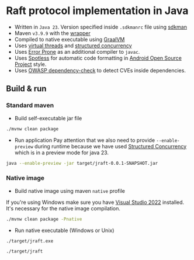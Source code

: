 # Raft protocol implementation in Java

* Written in `Java 23`. Version specified inside `.sdkmanrc` file using [sdkman](https://sdkman.io/usage)
* Maven `v3.9.9` with the [wrapper](https://maven.apache.org/wrapper/)
* Compiled to native executable using [GraalVM](https://www.graalvm.org/)
* Uses [virtual threads](https://docs.oracle.com/en/java/javase/23/core/virtual-threads.html)
  and [structured concurrency](https://docs.oracle.com/en/java/javase/23/core/structured-concurrency.html)
* Uses [Error Prone](https://errorprone.info/) as an additional compiler to `javac`.
* Uses [Spotless](https://github.com/diffplug/spotless/) for automatic code formatting
  in [Android Open Source Project](https://source.android.com/docs/setup/contribute/code-style) style.
* Uses [OWASP dependency-check](https://owasp.org/www-project-dependency-check/) to detect CVEs inside dependencies.

## Build & run

### Standard maven

* Build self-executable jar file

```bash
./mvnw clean package
```

* Run application
  Pay attention that we also need to provide `--enable-preview` during runtime because we have used
  [Structured Concurrency](https://docs.oracle.com/en/java/javase/23/core/structured-concurrency.html) which is in a
  preview mode for java 23.

```bash
java --enable-preview -jar target/jraft-0.0.1-SNAPSHOT.jar 
```

### Native image

* Build native image using maven `native` profile

If you're using Windows make sure you have [Visual Studio 2022](https://visualstudio.microsoft.com/downloads/)
installed.
It's necessary for the native image compilation.

```bash
./mvnw clean package -Pnative
```

* Run native executable (Windows or Unix)

```bash
./target/jraft.exe

./target/jraft
```
